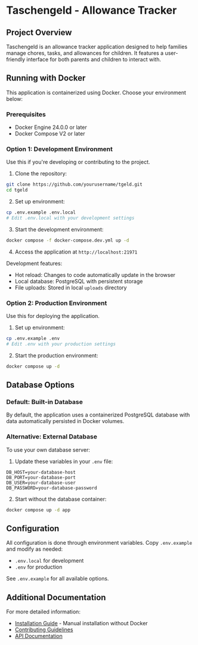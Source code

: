 # Taschengeld - Allowance Tracker

## Project Overview

Taschengeld is an allowance tracker application designed to help families manage chores, tasks, and allowances for children. It features a user-friendly interface for both parents and children to interact with.

## Running with Docker

This application is containerized using Docker. Choose your environment below:

### Prerequisites
- Docker Engine 24.0.0 or later
- Docker Compose V2 or later

### Option 1: Development Environment
Use this if you're developing or contributing to the project.

1. Clone the repository:
```bash
git clone https://github.com/yourusername/tgeld.git
cd tgeld
```

2. Set up environment:
```bash
cp .env.example .env.local
# Edit .env.local with your development settings
```

3. Start the development environment:
```bash
docker compose -f docker-compose.dev.yml up -d
```

4. Access the application at `http://localhost:21971`

Development features:
- Hot reload: Changes to code automatically update in the browser
- Local database: PostgreSQL with persistent storage
- File uploads: Stored in local `uploads` directory

### Option 2: Production Environment
Use this for deploying the application.

1. Set up environment:
```bash
cp .env.example .env
# Edit .env with your production settings
```

2. Start the production environment:
```bash
docker compose up -d
```

## Database Options

### Default: Built-in Database
By default, the application uses a containerized PostgreSQL database with data automatically persisted in Docker volumes.

### Alternative: External Database
To use your own database server:

1. Update these variables in your `.env` file:
```env
DB_HOST=your-database-host
DB_PORT=your-database-port
DB_USER=your-database-user
DB_PASSWORD=your-database-password
```

2. Start without the database container:
```bash
docker compose up -d app
```

## Configuration

All configuration is done through environment variables. Copy `.env.example` and modify as needed:
- `.env.local` for development
- `.env` for production

See `.env.example` for all available options.

## Additional Documentation

For more detailed information:
- [Installation Guide](docs/getting-started/INSTALLATION.md) - Manual installation without Docker
- [Contributing Guidelines](docs/getting-started/CONTRIBUTING.md)
- [API Documentation](docs/architecture/API.md)